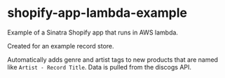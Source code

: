 # shopify-app-lambda-example
Example of a Sinatra Shopify app that runs in AWS lambda.

Created for an example record store.

Automatically adds genre and artist tags to new products
that are named like `Artist - Record Title`. Data is
pulled from the discogs API.
